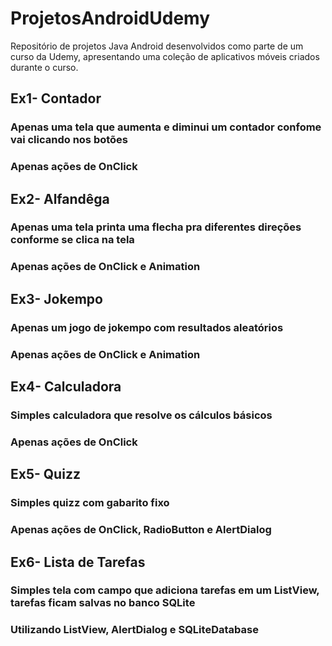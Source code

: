 # ProjetosAndroidUdemy
Repositório de projetos Java Android desenvolvidos como parte de um curso da Udemy, apresentando uma coleção de aplicativos móveis criados durante o curso. 

<h2>Ex1- Contador</h2>

<h3>Apenas uma tela que aumenta e diminui um contador confome vai clicando nos botões</h3>
<h3>Apenas ações de OnClick</h3>

<h2>Ex2- Alfandêga</h2>

<h3>Apenas uma tela printa uma flecha pra diferentes direções conforme se clica na tela</h3>
<h3>Apenas ações de OnClick e Animation</h3>

<h2>Ex3- Jokempo</h2>

<h3>Apenas um jogo de jokempo com resultados aleatórios</h3>
<h3>Apenas ações de OnClick e Animation</h3>

<h2>Ex4- Calculadora</h2>

<h3>Simples calculadora que resolve os cálculos básicos</h3>
<h3>Apenas ações de OnClick</h3>

<h2>Ex5- Quizz</h2>

<h3>Simples quizz com gabarito fixo</h3>
<h3>Apenas ações de OnClick, RadioButton e AlertDialog</h3>

<h2>Ex6- Lista de Tarefas</h2>

<h3>Simples tela com campo que adiciona tarefas em um ListView, tarefas ficam salvas no banco SQLite</h3>
<h3>Utilizando ListView, AlertDialog e SQLiteDatabase</h3>
